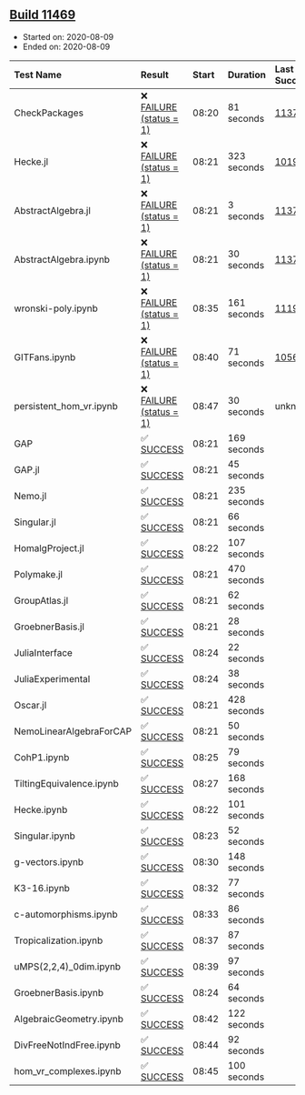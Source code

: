 ## [Build 11469](https://oscarci.mathematik.uni-kl.de/job/oscar/11469/)

* Started on: 2020-08-09
* Ended on: 2020-08-09

| Test Name    | Result | Start | Duration | Last Success | First Failure |
|:-------------|:-------|:------|:---------|:-------------|:--------------|
| CheckPackages | ❌ [FAILURE (status = 1)](https://oscarci.mathematik.uni-kl.de/job/oscar/11469/artifact/logs/build-11469/CheckPackages.log) | 08:20 | 81 seconds | [11376](https://oscarci.mathematik.uni-kl.de/job/oscar/11376/) | [11377](https://oscarci.mathematik.uni-kl.de/job/oscar/11377/) |
| Hecke.jl | ❌ [FAILURE (status = 1)](https://oscarci.mathematik.uni-kl.de/job/oscar/11469/artifact/logs/build-11469/Hecke.jl.log) | 08:21 | 323 seconds | [10197](https://oscarci.mathematik.uni-kl.de/job/oscar/10197/) | [10198](https://oscarci.mathematik.uni-kl.de/job/oscar/10198/) |
| AbstractAlgebra.jl | ❌ [FAILURE (status = 1)](https://oscarci.mathematik.uni-kl.de/job/oscar/11469/artifact/logs/build-11469/AbstractAlgebra.jl.log) | 08:21 | 3 seconds | [11376](https://oscarci.mathematik.uni-kl.de/job/oscar/11376/) | [11377](https://oscarci.mathematik.uni-kl.de/job/oscar/11377/) |
| AbstractAlgebra.ipynb | ❌ [FAILURE (status = 1)](https://oscarci.mathematik.uni-kl.de/job/oscar/11469/artifact/logs/build-11469/AbstractAlgebra.ipynb.log) | 08:21 | 30 seconds | [11376](https://oscarci.mathematik.uni-kl.de/job/oscar/11376/) | [11377](https://oscarci.mathematik.uni-kl.de/job/oscar/11377/) |
| wronski-poly.ipynb | ❌ [FAILURE (status = 1)](https://oscarci.mathematik.uni-kl.de/job/oscar/11469/artifact/logs/build-11469/wronski-poly.ipynb.log) | 08:35 | 161 seconds | [11192](https://oscarci.mathematik.uni-kl.de/job/oscar/11192/) | [11193](https://oscarci.mathematik.uni-kl.de/job/oscar/11193/) |
| GITFans.ipynb | ❌ [FAILURE (status = 1)](https://oscarci.mathematik.uni-kl.de/job/oscar/11469/artifact/logs/build-11469/GITFans.ipynb.log) | 08:40 | 71 seconds | [10566](https://oscarci.mathematik.uni-kl.de/job/oscar/10566/) | [10567](https://oscarci.mathematik.uni-kl.de/job/oscar/10567/) |
| persistent_hom_vr.ipynb | ❌ [FAILURE (status = 1)](https://oscarci.mathematik.uni-kl.de/job/oscar/11469/artifact/logs/build-11469/persistent_hom_vr.ipynb.log) | 08:47 | 30 seconds | unknown | unknown |
| GAP | ✅ [SUCCESS](https://oscarci.mathematik.uni-kl.de/job/oscar/11469/artifact/logs/build-11469/GAP.log) | 08:21 | 169 seconds |  |  |
| GAP.jl | ✅ [SUCCESS](https://oscarci.mathematik.uni-kl.de/job/oscar/11469/artifact/logs/build-11469/GAP.jl.log) | 08:21 | 45 seconds |  |  |
| Nemo.jl | ✅ [SUCCESS](https://oscarci.mathematik.uni-kl.de/job/oscar/11469/artifact/logs/build-11469/Nemo.jl.log) | 08:21 | 235 seconds |  |  |
| Singular.jl | ✅ [SUCCESS](https://oscarci.mathematik.uni-kl.de/job/oscar/11469/artifact/logs/build-11469/Singular.jl.log) | 08:21 | 66 seconds |  |  |
| HomalgProject.jl | ✅ [SUCCESS](https://oscarci.mathematik.uni-kl.de/job/oscar/11469/artifact/logs/build-11469/HomalgProject.jl.log) | 08:22 | 107 seconds |  |  |
| Polymake.jl | ✅ [SUCCESS](https://oscarci.mathematik.uni-kl.de/job/oscar/11469/artifact/logs/build-11469/Polymake.jl.log) | 08:21 | 470 seconds |  |  |
| GroupAtlas.jl | ✅ [SUCCESS](https://oscarci.mathematik.uni-kl.de/job/oscar/11469/artifact/logs/build-11469/GroupAtlas.jl.log) | 08:21 | 62 seconds |  |  |
| GroebnerBasis.jl | ✅ [SUCCESS](https://oscarci.mathematik.uni-kl.de/job/oscar/11469/artifact/logs/build-11469/GroebnerBasis.jl.log) | 08:21 | 28 seconds |  |  |
| JuliaInterface | ✅ [SUCCESS](https://oscarci.mathematik.uni-kl.de/job/oscar/11469/artifact/logs/build-11469/JuliaInterface.log) | 08:24 | 22 seconds |  |  |
| JuliaExperimental | ✅ [SUCCESS](https://oscarci.mathematik.uni-kl.de/job/oscar/11469/artifact/logs/build-11469/JuliaExperimental.log) | 08:24 | 38 seconds |  |  |
| Oscar.jl | ✅ [SUCCESS](https://oscarci.mathematik.uni-kl.de/job/oscar/11469/artifact/logs/build-11469/Oscar.jl.log) | 08:21 | 428 seconds |  |  |
| NemoLinearAlgebraForCAP | ✅ [SUCCESS](https://oscarci.mathematik.uni-kl.de/job/oscar/11469/artifact/logs/build-11469/NemoLinearAlgebraForCAP.log) | 08:21 | 50 seconds |  |  |
| CohP1.ipynb | ✅ [SUCCESS](https://oscarci.mathematik.uni-kl.de/job/oscar/11469/artifact/logs/build-11469/CohP1.ipynb.log) | 08:25 | 79 seconds |  |  |
| TiltingEquivalence.ipynb | ✅ [SUCCESS](https://oscarci.mathematik.uni-kl.de/job/oscar/11469/artifact/logs/build-11469/TiltingEquivalence.ipynb.log) | 08:27 | 168 seconds |  |  |
| Hecke.ipynb | ✅ [SUCCESS](https://oscarci.mathematik.uni-kl.de/job/oscar/11469/artifact/logs/build-11469/Hecke.ipynb.log) | 08:22 | 101 seconds |  |  |
| Singular.ipynb | ✅ [SUCCESS](https://oscarci.mathematik.uni-kl.de/job/oscar/11469/artifact/logs/build-11469/Singular.ipynb.log) | 08:23 | 52 seconds |  |  |
| g-vectors.ipynb | ✅ [SUCCESS](https://oscarci.mathematik.uni-kl.de/job/oscar/11469/artifact/logs/build-11469/g-vectors.ipynb.log) | 08:30 | 148 seconds |  |  |
| K3-16.ipynb | ✅ [SUCCESS](https://oscarci.mathematik.uni-kl.de/job/oscar/11469/artifact/logs/build-11469/K3-16.ipynb.log) | 08:32 | 77 seconds |  |  |
| c-automorphisms.ipynb | ✅ [SUCCESS](https://oscarci.mathematik.uni-kl.de/job/oscar/11469/artifact/logs/build-11469/c-automorphisms.ipynb.log) | 08:33 | 86 seconds |  |  |
| Tropicalization.ipynb | ✅ [SUCCESS](https://oscarci.mathematik.uni-kl.de/job/oscar/11469/artifact/logs/build-11469/Tropicalization.ipynb.log) | 08:37 | 87 seconds |  |  |
| uMPS(2,2,4)_0dim.ipynb | ✅ [SUCCESS](https://oscarci.mathematik.uni-kl.de/job/oscar/11469/artifact/logs/build-11469/uMPS-2-2-4-_0dim.ipynb.log) | 08:39 | 97 seconds |  |  |
| GroebnerBasis.ipynb | ✅ [SUCCESS](https://oscarci.mathematik.uni-kl.de/job/oscar/11469/artifact/logs/build-11469/GroebnerBasis.ipynb.log) | 08:24 | 64 seconds |  |  |
| AlgebraicGeometry.ipynb | ✅ [SUCCESS](https://oscarci.mathematik.uni-kl.de/job/oscar/11469/artifact/logs/build-11469/AlgebraicGeometry.ipynb.log) | 08:42 | 122 seconds |  |  |
| DivFreeNotIndFree.ipynb | ✅ [SUCCESS](https://oscarci.mathematik.uni-kl.de/job/oscar/11469/artifact/logs/build-11469/DivFreeNotIndFree.ipynb.log) | 08:44 | 92 seconds |  |  |
| hom_vr_complexes.ipynb | ✅ [SUCCESS](https://oscarci.mathematik.uni-kl.de/job/oscar/11469/artifact/logs/build-11469/hom_vr_complexes.ipynb.log) | 08:45 | 100 seconds |  |  |
